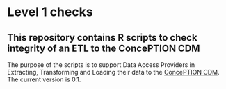 # Level 1 checks
## This repository contains R scripts to check integrity of an ETL to the ConcePTION CDM

The purpose of the scripts is to support Data Access Providers in Extracting, Transforming and Loading their data to the [ConcePTION CDM](https://docs.google.com/spreadsheets/d/1hc-TBOfEzRBthGP78ZWIa13C0RdhU7bK/edit#gid=413205035). The current version is 0.1.
